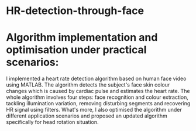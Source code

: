 # HR-detection-through-face
# Algorithm implementation and optimisation under practical scenarios: 
I implemented a heart rate detection algorithm based on human face video using MATLAB. The algorithm detects the subject's face skin colour changes which is caused by cardiac pulse and estimates the heart rate. The whole algorithm involves four steps: face recognition and colour extraction, tackling illumination variation, removing disturbing segments and recovering HR signal using filters. What's more, I also optimised the algorithm under different application scenarios and proposed an updated algorithm specifically for head rotation situation.
